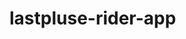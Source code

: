 # lastpluse-rider-app

<!-- [
  {
    "name": "John Doe",
    "phoneNo": "1234567890",
    "city": "New York",
    "channel": "Swiggy",
    "lastActive": "2023-09-10T14:48:00.000Z",
    "status": "Active"
  },
  {
    "name": "Jane Smith",
    "phoneNo": "0987654321",
    "city": "San Francisco",
    "channel": "Zomato",
    "lastActive": "2023-09-15T10:30:00.000Z",
    "status": "On-ride"
  },
  {
    "name": "Alex Johnson",
    "phoneNo": "1231231234",
    "city": "Los Angeles",
    "channel": "Uber Eats",
    "lastActive": "2023-09-20T09:15:00.000Z",
    "status": "Deactivate"
  },
  {
    "name": "Emily Brown",
    "phoneNo": "4321432143",
    "city": "Chicago",
    "channel": "DoorDash",
    "lastActive": "2023-09-18T12:00:00.000Z",
    "status": "Ideal"
  }
] -->

